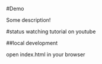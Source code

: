 #Demo

Some description!

#status
watching tutorial on youtube

##local development

open index.html in your browser